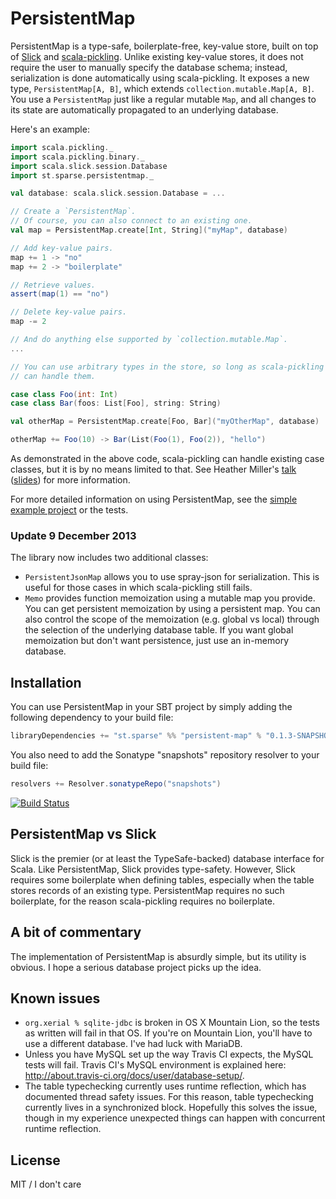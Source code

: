 # PersistentMap

PersistentMap is a type-safe, boilerplate-free, key-value store, built on top of [Slick](http://slick.typesafe.com/) and [scala-pickling](https://github.com/scala/pickling).
Unlike existing key-value stores, it does not require the user to manually specify the database schema; instead, serialization is done automatically using scala-pickling.
It exposes a new type, `PersistentMap[A, B]`, which extends `collection.mutable.Map[A, B]`.
You use a `PersistentMap` just like a regular mutable `Map`, and all changes to its state are automatically propagated to an underlying database.

Here's an example:

```scala
import scala.pickling._
import scala.pickling.binary._
import scala.slick.session.Database
import st.sparse.persistentmap._

val database: scala.slick.session.Database = ...

// Create a `PersistentMap`.
// Of course, you can also connect to an existing one.
val map = PersistentMap.create[Int, String]("myMap", database)

// Add key-value pairs.
map += 1 -> "no"
map += 2 -> "boilerplate"

// Retrieve values.
assert(map(1) == "no")

// Delete key-value pairs.
map -= 2

// And do anything else supported by `collection.mutable.Map`.
...

// You can use arbitrary types in the store, so long as scala-pickling
// can handle them.

case class Foo(int: Int)
case class Bar(foos: List[Foo], string: String)

val otherMap = PersistentMap.create[Foo, Bar]("myOtherMap", database)

otherMap += Foo(10) -> Bar(List(Foo(1), Foo(2)), "hello")
```

As demonstrated in the above code, scala-pickling can handle existing case classes, but it is by no means limited to that.
See Heather Miller's [talk](http://www.parleys.com/play/51c3799fe4b0d38b54f4625a/chapter0/about) ([slides](https://speakerdeck.com/heathermiller/on-pickles-and-spores-improving-support-for-distributed-programming-in-scala)) for more information.

For more detailed information on using PersistentMap, see the [simple example project](http://github.com/emchristiansen/PersistentMapExample) or the tests.

### Update 9 December 2013

The library now includes two additional classes:
* `PersistentJsonMap` allows you to use spray-json for serialization.
This is useful for those cases in which scala-pickling still fails.
* `Memo` provides function memoization using a mutable map you provide.
You can get persistent memoization by using a persistent map.
You can also control the scope of the memoization (e.g. global vs local) through the selection of the underlying database table.
If you want global memoization but don't want persistence, just use an in-memory database.

## Installation

You can use PersistentMap in your SBT project by simply adding the following dependency to your build file:

```scala
libraryDependencies += "st.sparse" %% "persistent-map" % "0.1.3-SNAPSHOT"
```

You also need to add the Sonatype "snapshots" repository resolver to your build file:

```scala
resolvers += Resolver.sonatypeRepo("snapshots")
```

[![Build Status](https://travis-ci.org/emchristiansen/PersistentMap.png)](https://travis-ci.org/emchristiansen/PersistentMap)

## PersistentMap vs Slick

Slick is the premier (or at least the TypeSafe-backed) database interface for Scala.
Like PersistentMap, Slick provides type-safety.
However, Slick requires some boilerplate when defining tables, especially when the table stores records of an existing type.
PersistentMap requires no such boilerplate, for the reason scala-pickling requires no boilerplate.

## A bit of commentary

The implementation of PersistentMap is absurdly simple, but its utility is obvious.
I hope a serious database project picks up the idea.

## Known issues

* `org.xerial % sqlite-jdbc` is broken in OS X Mountain Lion, so the tests as written will fail in that OS.
If you're on Mountain Lion, you'll have to use a different database.
I've had luck with MariaDB.
* Unless you have MySQL set up the way Travis CI expects, the MySQL tests will fail.
Travis CI's MySQL environment is explained here: http://about.travis-ci.org/docs/user/database-setup/.
* The table typechecking currently uses runtime reflection, which has documented thread safety issues.
For this reason, table typechecking currently lives in a synchronized block.
Hopefully this solves the issue, though in my experience unexpected things can happen with concurrent runtime reflection.

## License

MIT / I don't care
